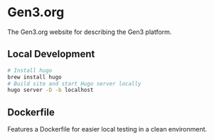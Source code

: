 # Gen3.org

The Gen3.org website for describing the Gen3 platform.

## Local Development

```bash
# Install hugo
brew install hugo
# Build site and start Hugo server locally
hugo server -D -b localhost
```

## Dockerfile

Features a Dockerfile for easier local testing in a clean environment.
